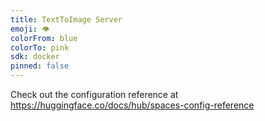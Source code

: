 ```yaml
---
title: TextToImage Server
emoji: 👁
colorFrom: blue
colorTo: pink
sdk: docker
pinned: false
---
```


Check out the configuration reference at https://huggingface.co/docs/hub/spaces-config-reference
